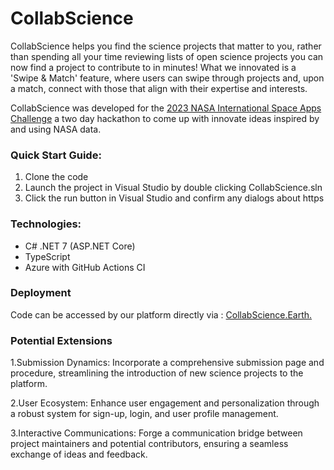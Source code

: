 # CollabScience

CollabScience helps you find the science projects that matter to you, rather than spending all your time reviewing lists of open science projects you can now find a project to contribute to in minutes! What we innovated is  a 'Swipe & Match' feature, where users can swipe through projects and, upon a match, connect with those that align with their expertise and interests. 

CollabScience was developed for the [2023 NASA International Space Apps Challenge](https://www.spaceappschallenge.org/2023/challenges/a-marketplace-for-open-science-projects/) a two day hackathon to come up with innovate ideas inspired by and using NASA data.

### Quick Start Guide:
1. Clone the code
2. Launch the project in Visual Studio by double clicking CollabScience.sln
3. Click the run button in Visual Studio and confirm any dialogs about https


### Technologies:
* C# .NET 7 (ASP.NET Core)
* TypeScript
* Azure with GitHub Actions CI
### Deployment 
Code can be accessed by our platform directly via : [CollabScience.Earth.](https://collabscience.earth/)

### Potential Extensions

1.Submission Dynamics: Incorporate a comprehensive submission page and procedure, streamlining the introduction of new science projects to the platform.

2.User Ecosystem: Enhance user engagement and personalization through a robust system for sign-up, login, and user profile management.

3.Interactive Communications: Forge a communication bridge between project maintainers and potential contributors, ensuring a seamless exchange of ideas and feedback.
